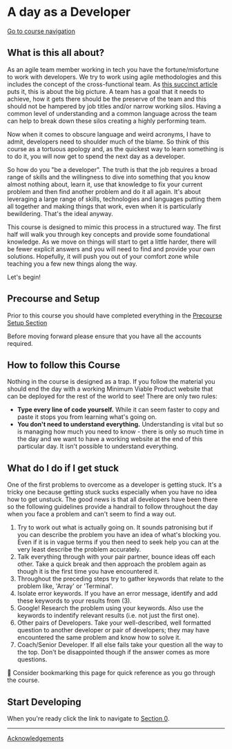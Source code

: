 A day as a Developer
====================

[Go to course navigation](./navigation.md)

What is this all about?
----------------------

As an agile team member working in tech you have the fortune/misfortune to work with developers. We try to work using agile methodologies and this includes the concept of the cross-functional team. As [this succinct article](https://www.scrumalliance.org/community/articles/2014/june/success-story-cross-functional-scrum-teams) puts it, this is about the big picture. A team has a goal that it needs to achieve, how it gets there should be the preserve of the team and this should not be hampered by job titles and/or narrow working silos. Having a common level of understanding and a common language across the team can help to break down these silos creating a highly performing team. 

Now when it comes to obscure language and weird acronyms, I have to admit, developers need to shoulder much of the blame. So think of this course as a tortuous apology and, as the quickest way to learn something is to do it, you will now get to spend the next day as a developer.

So how do you "be a developer". The truth is that the job requires a broad range of skills and the willingness to dive into something that you know almost nothing about, learn it, use that knowledge to fix your current problem and then find another problem and do it all again. It's about leveraging a large range of skills, technologies and languages putting them all together and making things that work, even when it is particularly bewildering. That's the ideal anyway.

This course is designed to mimic this process in a structured way. The first half will walk you through key concepts and provide some foundational knowledge. As we move on things will start to get a little harder, there will be fewer explicit answers and you will need to find and provide your own solutions. Hopefully, it will push you out of your comfort zone while teaching you a few new things along the way.

Let's begin!

Precourse and Setup
------------------

Prior to this course you should have completed everything in the [Precourse Setup Section](./precourse.md)

Before moving forward please ensure that you have all the accounts required.

How to follow this Course
------------------------

Nothing in the course is designed as a trap. If you follow the material you should end the day with a working Minimum Viable Product website that can be deployed for the rest of the world to see! There are only two rules:

 - **Type every line of code yourself.** While it can seem faster to copy and paste it stops you from learning what's going on. 
 - **You don't need to understand everything.** Understanding is vital but so is managing how much you need to know - there is only so much time in the day and we want to have a working website at the end of this particular day. It isn't possible to understand everything.

What do I do if I get stuck
---------------------------

One of the first problems to overcome as a developer is getting stuck. It's a tricky one because getting stuck sucks especially when you have no idea how to get unstuck. The good news is that all developers have been there so the following guidelines provide a handrail to follow throughout the day when you face a problem and can't seem to find a way out.

1. Try to work out what is actually going on. It sounds patronising but if you can describe the problem you have an idea of what's blocking you. Even if it is in vague terms if you then need to seek help you can at the very least describe the problem accurately.
2. Talk everything through with your pair partner, bounce ideas off each other. Take a quick break and then approach the problem again as though it is the first time you have encountered it.
3. Throughout the preceding steps try to gather keywords that relate to the problem like, 'Array' or 'Terminal'.
4. Isolate error keywords. If you have an error message, identify and add these keywords to your results from (3).
5. Google! Research the problem using your keywords. Also use the keywords to indentify relevant results (i.e. not just the first one).
6. Other pairs of Developers. Take your well-described, well formatted question to another developer or pair of developers; they may have encountered the same problem and know how to solve it.
7. Coach/Senior Developer. If all else fails take your question all the way to the top. Don't be disappointed though if the answer comes as more questions.

:blue_book: Consider bookmarking this page for quick reference as you go through the course.

Start Developing
----------------

When you're ready click the link to navigate to [Section 0](./courseSections/section0.md).

---------------
[Acknowledgements](./acknowledgements.md)
